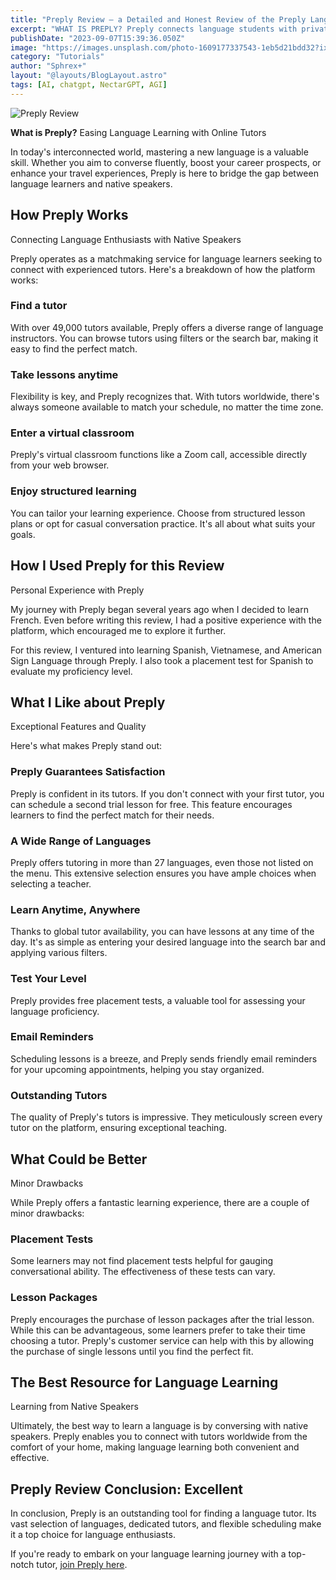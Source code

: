 ```yaml
---
title: "Preply Review – a Detailed and Honest Review of the Preply Language Tutor Platform"
excerpt: "WHAT IS PREPLY? Preply connects language students with private tutors for 1-1 lessons. Language lessons take place online in a virtual classroom. All you need is a computer, WiFi and a sense of adventure"
publishDate: "2023-09-07T15:39:36.050Z"
image: "https://images.unsplash.com/photo-1609177337543-1eb5d21bdd32?ixlib=rb-4.0.3&ixid=M3wxMjA3fDB8MHxwaG90by1wYWdlfHx8fGVufDB8fHx8fA%3D%3D&auto=format&fit=crop&w=1470&q=80"
category: "Tutorials"
author: "Sphrex+"
layout: "@layouts/BlogLayout.astro"
tags: [AI, chatgpt, NectarGPT, AGI]
---
```


<img src="https://images.unsplash.com/photo-1609177337543-1eb5d21bdd32?ixlib=rb-4.0.3&ixid=M3wxMjA3fDB8MHxwaG90by1wYWdlfHx8fGVufDB8fHx8fA%3D%3D&auto=format&fit=crop&w=1470&q=80" alt="Preply Review" />

<p><strong>What is Preply?</strong> Easing Language Learning with Online Tutors</p>
<p>In today&#39;s interconnected world, mastering a new language is a valuable skill. Whether you aim to converse fluently, boost your career prospects, or enhance your travel experiences, Preply is here to bridge the gap between language learners and native speakers.</p>
<h2 id="how-preply-works">How Preply Works</h2>
<p>Connecting Language Enthusiasts with Native Speakers</p>
<p>Preply operates as a matchmaking service for language learners seeking to connect with experienced tutors. Here&#39;s a breakdown of how the platform works:</p>
<h3 id="find-a-tutor">Find a tutor</h3>
<p>With over 49,000 tutors available, Preply offers a diverse range of language instructors. You can browse tutors using filters or the search bar, making it easy to find the perfect match.</p>
<h3 id="take-lessons-anytime">Take lessons anytime</h3>
<p>Flexibility is key, and Preply recognizes that. With tutors worldwide, there&#39;s always someone available to match your schedule, no matter the time zone.</p>
<h3 id="enter-a-virtual-classroom">Enter a virtual classroom</h3>
<p>Preply&#39;s virtual classroom functions like a Zoom call, accessible directly from your web browser.</p>
<h3 id="enjoy-structured-learning">Enjoy structured learning</h3>
<p>You can tailor your learning experience. Choose from structured lesson plans or opt for casual conversation practice. It&#39;s all about what suits your goals.</p>
<h2 id="how-i-used-preply-for-this-review">How I Used Preply for this Review</h2>
<p>Personal Experience with Preply</p>
<p>My journey with Preply began several years ago when I decided to learn French. Even before writing this review, I had a positive experience with the platform, which encouraged me to explore it further.</p>
<p>For this review, I ventured into learning Spanish, Vietnamese, and American Sign Language through Preply. I also took a placement test for Spanish to evaluate my proficiency level.</p>
<h2 id="what-i-like-about-preply">What I Like about Preply</h2>
<p>Exceptional Features and Quality</p>
<p>Here&#39;s what makes Preply stand out:</p>
<h3 id="preply-guarantees-satisfaction">Preply Guarantees Satisfaction</h3>
<p>Preply is confident in its tutors. If you don&#39;t connect with your first tutor, you can schedule a second trial lesson for free. This feature encourages learners to find the perfect match for their needs.</p>
<h3 id="a-wide-range-of-languages">A Wide Range of Languages</h3>
<p>Preply offers tutoring in more than 27 languages, even those not listed on the menu. This extensive selection ensures you have ample choices when selecting a teacher.</p>
<h3 id="learn-anytime-anywhere">Learn Anytime, Anywhere</h3>
<p>Thanks to global tutor availability, you can have lessons at any time of the day. It&#39;s as simple as entering your desired language into the search bar and applying various filters.</p>
<h3 id="test-your-level">Test Your Level</h3>
<p>Preply provides free placement tests, a valuable tool for assessing your language proficiency.</p>
<h3 id="email-reminders">Email Reminders</h3>
<p>Scheduling lessons is a breeze, and Preply sends friendly email reminders for your upcoming appointments, helping you stay organized.</p>
<h3 id="outstanding-tutors">Outstanding Tutors</h3>
<p>The quality of Preply&#39;s tutors is impressive. They meticulously screen every tutor on the platform, ensuring exceptional teaching.</p>
<h2 id="what-could-be-better">What Could be Better</h2>
<p>Minor Drawbacks</p>
<p>While Preply offers a fantastic learning experience, there are a couple of minor drawbacks:</p>
<h3 id="placement-tests">Placement Tests</h3>
<p>Some learners may not find placement tests helpful for gauging conversational ability. The effectiveness of these tests can vary.</p>
<h3 id="lesson-packages">Lesson Packages</h3>
<p>Preply encourages the purchase of lesson packages after the trial lesson. While this can be advantageous, some learners prefer to take their time choosing a tutor. Preply&#39;s customer service can help with this by allowing the purchase of single lessons until you find the perfect fit.</p>
<h2 id="the-best-resource-for-language-learning">The Best Resource for Language Learning</h2>
<p>Learning from Native Speakers</p>
<p>Ultimately, the best way to learn a language is by conversing with native speakers. Preply enables you to connect with tutors worldwide from the comfort of your home, making language learning both convenient and effective.</p>
<h2 id="preply-review-conclusion-excellent">Preply Review Conclusion: Excellent</h2>
<p>In conclusion, Preply is an outstanding tool for finding a language tutor. Its vast selection of languages, dedicated tutors, and flexible scheduling make it a top choice for language enthusiasts.</p>
<p>If you&#39;re ready to embark on your language learning journey with a top-notch tutor, <a href="https://www.preply.com/">join Preply here</a>.</p>